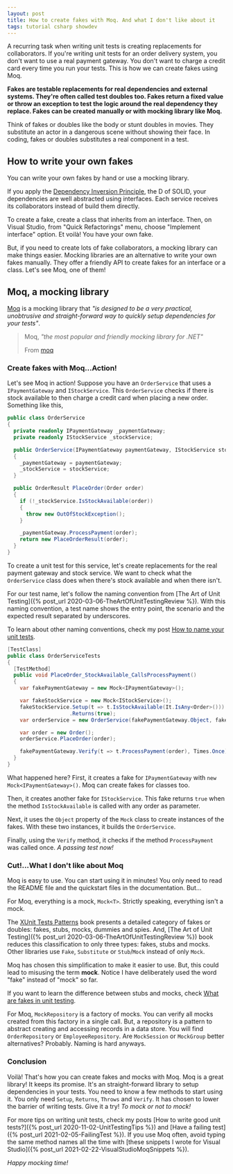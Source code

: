 ```yaml
---
layout: post
title: How to create fakes with Moq. And what I don't like about it
tags: tutorial csharp showdev
---
```


A recurring task when writing unit tests is creating replacements for collaborators. If you're writing unit tests for an order delivery system, you don't want to use a real payment gateway. You don't want to charge a credit card every time you run your tests. This is how we can create fakes using Moq.

**Fakes are testable replacements for real dependencies and external systems. They're often called test doubles too. Fakes return a fixed value or throw an exception to test the logic around the real dependency they replace. Fakes can be created manually or with mocking library like Moq.**

Think of fakes or doubles like the body or stunt doubles in movies. They substitute an actor in a dangerous scene without showing their face. In coding, fakes or doubles substitutes a real component in a test.

## How to write your own fakes

You can write your own fakes by hand or use a mocking library.

If you apply the [Dependency Inversion Principle](https://en.wikipedia.org/wiki/Dependency_inversion_principle ), the D of SOLID, your dependencies are well abstracted using interfaces. Each service receives its collaborators instead of build them directly.

To create a fake, create a class that inherits from an interface. Then, on Visual Studio, from "Quick Refactorings" menu, choose "Implement interface" option. Et voilà! You have your own fake.

But, if you need to create lots of fake collaborators, a mocking library can make things easier. Mocking libraries are an alternative to write your own fakes manually. They offer a friendly API to create fakes for an interface or a class. Let's see Moq, one of them!

## Moq, a mocking library

[Moq](https://github.com/Moq/moq4) is a mocking library that _"is designed to be a very practical, unobtrusive and straight-forward way to quickly setup dependencies for your tests"_.

> Moq, _"the most popular and friendly mocking library for .NET"_
>
> From [moq](https://github.com/Moq/moq4#moq)

### Create fakes with Moq...Action!

Let's see Moq in action! Suppose you have an `OrderService` that uses a `IPaymentGateway` and  `IStockService`.  This `OrderService` checks if there is stock available to then charge a credit card when placing a new order. Something like this, 

```csharp
public class OrderService 
{
  private readonly IPaymentGateway _paymentGateway;
  private readonly IStockService _stockService;

  public OrderService(IPaymentGateway paymentGateway, IStockService stockService)
  {
    _paymentGateway = paymentGateway;
    _stockService = stockService;
  }

  public OrderResult PlaceOrder(Order order)
  {
    if (!_stockService.IsStockAvailable(order))
    {
      throw new OutOfStockException();
    }

    _paymentGateway.ProcessPayment(order);
    return new PlaceOrderResult(order);
  }
}
```

To create a unit test for this service, let's create replacements for the real payment gateway and stock service. We want to check what the `OrderService` class does when there's stock available and when there isn't.

For our test name, let's follow the naming convention from [The Art of Unit Testing]({% post_url 2020-03-06-TheArtOfUnitTestingReview %}). With this naming convention, a test name shows the entry point, the scenario and the expected result separated by underscores.

<div class="message">To learn about other naming conventions, check my post <a href="/2021/04/12/UnitTestNamingConventions">How to name your unit tests</a>.</div>

```csharp
[TestClass]
public class OrderServiceTests
{
  [TestMethod]
  public void PlaceOrder_StockAvailable_CallsProcessPayment()
  {
    var fakePaymentGateway = new Mock<IPaymentGateway>();

    var fakeStockService = new Mock<IStockService>();
    fakeStockService.Setup(t => t.IsStockAvailable(It.IsAny<Order>()))
                    .Returns(true);
    var orderService = new OrderService(fakePaymentGateway.Object, fakeStockService.Object);

    var order = new Order();
    orderService.PlaceOrder(order);

    fakePaymentGateway.Verify(t => t.ProcessPayment(order), Times.Once);
  }
}
```

What happened here? First, it creates a fake for `IPaymentGateway` with `new Mock<IPaymentGateway>()`. Moq can create fakes for classes too.

Then, it creates another fake for `IStockService`. This fake returns `true` when the method `IsStockAvailable` is called with any order as parameter.

Next, it uses the `Object` property of the `Mock` class to create instances of the fakes. With these two instances, it builds the `OrderService`.

Finally, using the `Verify` method, it checks if the method `ProcessPayment` was called once. _A passing test now!_

### Cut!...What I don't like about Moq

Moq is easy to use. You can start using it in minutes! You only need to read the README file and the quickstart files in the documentation. But...

For Moq, everything is a mock, `Mock<T>`. Strictly speaking, everything isn't a mock.

The [XUnit Tests Patterns](http://xunitpatterns.com/Mocks,%20Fakes,%20Stubs%20and%20Dummies.html) book presents a detailed category of fakes or doubles: fakes, stubs, mocks, dummies and spies. And, [The Art of Unit Testing]({% post_url 2020-03-06-TheArtOfUnitTestingReview %}) book reduces this classification to only three types: fakes, stubs and mocks. Other libraries use `Fake`, `Substitute` or `Stub`/`Mock` instead of only `Mock`.

Moq has chosen this simplification to make it easier to use. But, this could lead to misusing the term **mock**. Notice I have deliberately used the word "fake" instead of "mock" so far.

<div class="message">If you want to learn the difference between stubs and mocks, check <a href="/2021/05/24/WhatAreFakesInTesting">What are fakes in unit testing</a>.</div>

For Moq, `MockRepository` is a factory of mocks. You can verify all mocks created from this factory in a single call. But, a repository is a pattern to abstract creating and accessing records in a data store. You will find `OrderRepository` or `EmployeeRepository`. Are `MockSession` or `MockGroup` better alternatives? Probably. Naming is hard anyways.

### Conclusion

Voilà! That's how you can create fakes and mocks with Moq. Moq is a great library! It keeps its promise. It's an straight-forward library to setup dependencies in your tests. You need to know a few methods to start using it. You only need `Setup`, `Returns`, `Throws` and `Verify`. It has chosen to lower the barrier of writing tests. Give it a try! _To mock or not to mock!_

For more tips on writing unit tests, check my posts [How to write good unit tests?]({% post_url 2020-11-02-UnitTestingTips %}) and [Have a failing test]({% post_url 2021-02-05-FailingTest %}). If you use Moq often, avoid typing the same method names all the time with [these snippets I wrote for Visual Studio]({% post_url 2021-02-22-VisualStudioMoqSnippets %}).

_Happy mocking time!_
